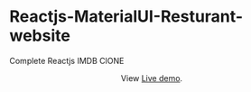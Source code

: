 # Reactjs-MaterialUI-Resturant-website
Complete Reactjs IMDB ClONE
<p align="center">
  View <a href="https://65b8db67c6c2f8d17ebb11e4--imdb-clone-0.netlify.app/">Live demo</a>.
 </p>
